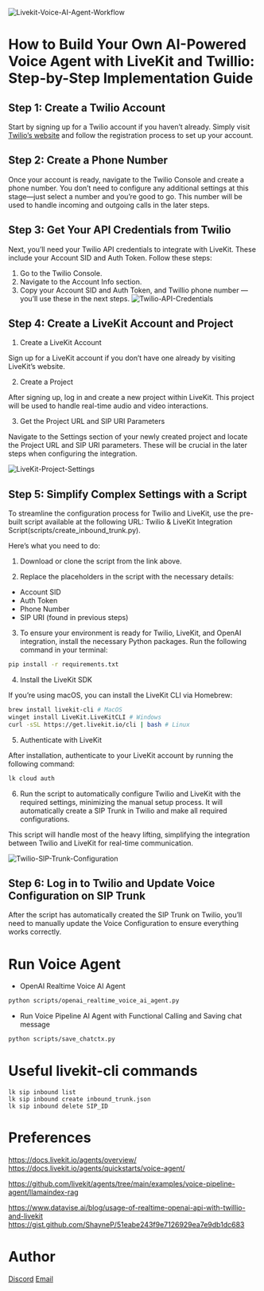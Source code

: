 ![Livekit-Voice-AI-Agent-Workflow](images/livekit-voice-ai-agent-workflow.png)

# How to Build Your Own AI-Powered Voice Agent with LiveKit and Twillio: Step-by-Step Implementation Guide

## Step 1: Create a Twilio Account

Start by signing up for a Twilio account if you haven’t already. Simply visit [Twilio’s website](https://www.twilio.com/) and follow the registration process to set up your account.

## Step 2: Create a Phone Number

Once your account is ready, navigate to the Twilio Console and create a phone number. You don’t need to configure any additional settings at this stage—just select a number and you’re good to go. This number will be used to handle incoming and outgoing calls in the later steps.

## Step 3: Get Your API Credentials from Twilio

Next, you’ll need your Twilio API credentials to integrate with LiveKit. These include your Account SID and Auth Token. Follow these steps:

1. Go to the Twilio Console.
2. Navigate to the Account Info section.
3. Copy your Account SID and Auth Token, and Twillio phone number —you’ll use these in the next steps.
   ![Twilio-API-Credentials](images/twilio-api-credentials.png)

## Step 4: Create a LiveKit Account and Project

1. Create a LiveKit Account

Sign up for a LiveKit account if you don’t have one already by visiting LiveKit’s website.

2. Create a Project

After signing up, log in and create a new project within LiveKit. This project will be used to handle real-time audio and video interactions.

3. Get the Project URL and SIP URI Parameters

Navigate to the Settings section of your newly created project and locate the Project URL and SIP URI parameters. These will be crucial in the later steps when configuring the integration.

![LiveKit-Project-Settings](images/livekit-project-settings.png)

## Step 5: Simplify Complex Settings with a Script

To streamline the configuration process for Twilio and LiveKit, use the pre-built script available at the following URL: Twilio & LiveKit Integration Script(scripts/create_inbound_trunk.py).

Here’s what you need to do:

1. Download or clone the script from the link above.

2. Replace the placeholders in the script with the necessary details:

- Account SID
- Auth Token
- Phone Number
- SIP URI (found in previous steps)

3. To ensure your environment is ready for Twilio, LiveKit, and OpenAI integration, install the necessary Python packages. Run the following command in your terminal:

```bash
pip install -r requirements.txt
```

4. Install the LiveKit SDK

If you’re using macOS, you can install the LiveKit CLI via Homebrew:

```bash
brew install livekit-cli # MacOS
winget install LiveKit.LiveKitCLI # Windows
curl -sSL https://get.livekit.io/cli | bash # Linux
```

5. Authenticate with LiveKit

After installation, authenticate to your LiveKit account by running the following command:

```bash
lk cloud auth
```

6. Run the script to automatically configure Twilio and LiveKit with the required settings, minimizing the manual setup process. It will automatically create a SIP Trunk in Twilio and make all required configurations.

This script will handle most of the heavy lifting, simplifying the integration between Twilio and LiveKit for real-time communication.

![Twilio-SIP-Trunk-Configuration](images/twilio-sip-trunk-configuration.png)

## Step 6: Log in to Twilio and Update Voice Configuration on SIP Trunk

After the script has automatically created the SIP Trunk on Twilio, you’ll need to manually update the Voice Configuration to ensure everything works correctly.

# Run Voice Agent

- OpenAI Realtime Voice AI Agent

```bash
python scripts/openai_realtime_voice_ai_agent.py
```

- Run Voice Pipeline AI Agent with Functional Calling and Saving chat message

```bash
python scripts/save_chatctx.py
```

# Useful livekit-cli commands

```
lk sip inbound list
lk sip inbound create inbound_trunk.json
lk sip inbound delete SIP_ID
```

# Preferences

https://docs.livekit.io/agents/overview/
https://docs.livekit.io/agents/quickstarts/voice-agent/

https://github.com/livekit/agents/tree/main/examples/voice-pipeline-agent/llamaindex-rag

https://www.datavise.ai/blog/usage-of-realtime-openai-api-with-twillio-and-livekit
https://gist.github.com/ShayneP/51eabe243f9e7126929ea7e9db1dc683

# Author

[Discord](https://discord.gg/TawJX4ue)
[Email](mailto:worker.opentext@gmail.com)
